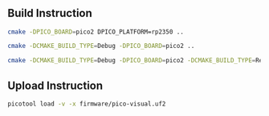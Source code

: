 #

## Build Instruction

```bash
cmake -DPICO_BOARD=pico2 DPICO_PLATFORM=rp2350 ..
```

```bash
cmake -DCMAKE_BUILD_TYPE=Debug -DPICO_BOARD=pico2 ..
```

```bash
cmake -DCMAKE_BUILD_TYPE=Debug -DPICO_BOARD=pico2 -DCMAKE_BUILD_TYPE=Release ..
```

## Upload Instruction

```bash
picotool load -v -x firmware/pico-visual.uf2 
```